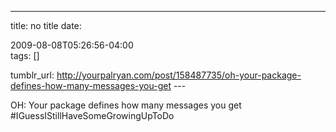 ---
title: no title
date:

 2009-08-08T05:26:56-04:00  
tags:  []

tumblr_url:
http://yourpalryan.com/post/158487735/oh-your-package-defines-how-many-messages-you-get
\-\--

OH: Your package defines how many messages you get
\#IGuessIStillHaveSomeGrowingUpToDo
